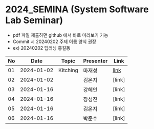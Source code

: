 # 2024_SEMINA (System Software Lab Seminar)
- pdf 파일 제출하면 github 에서 바로 미리보기 가능
- Commit 시 20240202 주제 이름 양식 권장
- ex) 20240202 딥러닝 홍길동

| No |Date|               Topic               |  Presenter  |    Link   |
|----|----------------|------------------------------------|-------------|-----------|
| 01 |2024-01-02|Kitching|마재성|[link](https://github.com/KITSSL/2024_SEMINA/blob/main/1%EC%9B%94/Kitching.pptx)|
| 02 |2024-01-02||김온지|[link]|
| 03 |2024-01-16||강혜인|[link]|
| 04 |2024-01-16||장성진|[link]|
| 05 |2024-01-16||김온지|[link]|
| 06 |2024-01-16||박준수|[link]|

